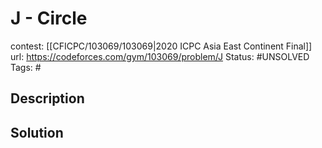 # J - Circle

contest: [[CFICPC/103069/103069|2020 ICPC Asia East Continent Final]]
url: https://codeforces.com/gym/103069/problem/J
Status: #UNSOLVED
Tags: #

## Description

## Solution

